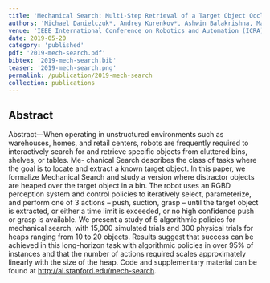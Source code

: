 ```yaml
---
title: 'Mechanical Search: Multi-Step Retrieval of a Target Object Occluded by Clutter'
authors: 'Michael Danielczuk*, Andrey Kurenkov*, Ashwin Balakrishna, Matthew Matl, David Wang, Roberto Martin-Martin, Animesh Garg, Silvio Savarase, Ken Goldberg'
venue: 'IEEE International Conference on Robotics and Automation (ICRA)'
date: 2019-05-20
category: 'published'
pdf: '2019-mech-search.pdf'
bibtex: '2019-mech-search.bib'
teaser: '2019-mech-search.png'
permalink: /publication/2019-mech-search
collection: publications
---
```


Abstract
-------
Abstract—When operating in unstructured environments such as warehouses, homes, and retail centers, robots are frequently required to interactively search for and retrieve specific objects from cluttered bins, shelves, or tables. Me- chanical Search describes the class of tasks where the goal is to locate and extract a known target object. In this paper, we formalize Mechanical Search and study a version where distractor objects are heaped over the target object in a bin. The robot uses an RGBD perception system and control policies to iteratively select, parameterize, and perform one of 3 actions – push, suction, grasp – until the target object is extracted, or either a time limit is exceeded, or no high confidence push or grasp is available. We present a study of 5 algorithmic policies for mechanical search, with 15,000 simulated trials and 300 physical trials for heaps ranging from 10 to 20 objects. Results suggest that success can be achieved in this long-horizon task with algorithmic policies in over 95% of instances and that the number of actions required scales approximately linearly with the size of the heap. Code and supplementary material can be found at http://ai.stanford.edu/mech-search.
